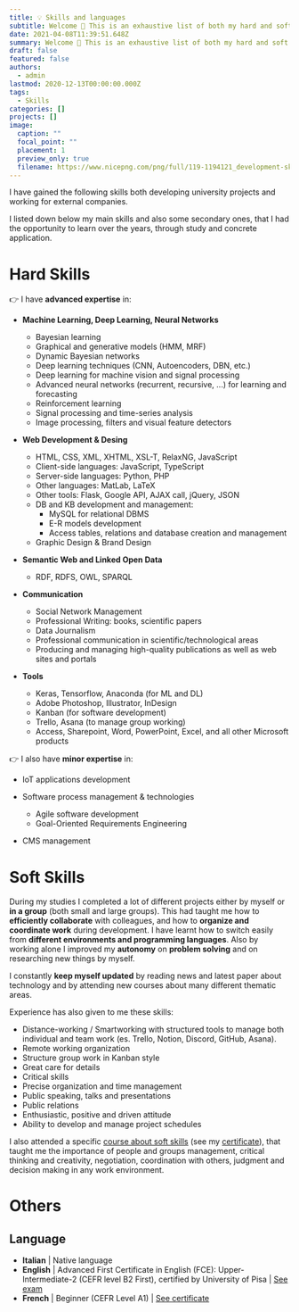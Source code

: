 ```yaml
---
title: 💡 Skills and languages
subtitle: Welcome 👋 This is an exhaustive list of both my hard and soft skills.
date: 2021-04-08T11:39:51.648Z
summary: Welcome 👋 This is an exhaustive list of both my hard and soft skills.
draft: false
featured: false
authors:
  - admin
lastmod: 2020-12-13T00:00:00.000Z
tags:
  - Skills
categories: []
projects: []
image:
  caption: ""
  focal_point: ""
  placement: 1
  preview_only: true
  filename: https://www.nicepng.com/png/full/119-1194121_development-skill-icon-skills-and-talents.png
---
```

I have gained the following skills both developing university projects and working for external companies.

I listed down below my main skills and also some secondary ones, that I had the opportunity to learn over the years, through study and concrete application.

# Hard Skills

👉 I have **advanced expertise** in:

* **Machine Learning, Deep Learning, Neural Networks**

  * Bayesian learning
  * Graphical and generative models (HMM, MRF)
  * Dynamic Bayesian networks
  * Deep learning techniques (CNN, Autoencoders, DBN, etc.)
  * Deep learning for machine vision and signal processing
  * Advanced neural networks (recurrent, recursive, ...) for learning and forecasting
  * Reinforcement learning
  * Signal processing and time-series analysis
  * Image processing, filters and visual feature detectors
* **Web Development & Desing**

  * HTML, CSS, XML, XHTML, XSL-T, RelaxNG, JavaScript
  * Client-side languages: JavaScript, TypeScript
  * Server-side languages: Python, PHP
  * Other languages: MatLab, LaTeX
  * Other tools: Flask, Google API, AJAX call, jQuery, JSON
  * DB and KB development and management:
    * MySQL for relational DBMS
    * E-R models development
    * Access tables, relations and database creation and management 
  * Graphic Design & Brand Design
* **Semantic Web and Linked Open Data**

  * RDF, RDFS, OWL, SPARQL
* **Communication**

  * Social Network Management
  * Professional Writing: books, scientific papers
  * Data Journalism
  * Professional communication in scientific/technological areas
  * Producing and managing high-quality publications as well as web sites and portals
* **Tools**

  * Keras, Tensorflow, Anaconda (for ML and DL)
  * Adobe Photoshop, Illustrator, InDesign
  * Kanban (for software development)
  * Trello, Asana (to manage group working)
  * Access, Sharepoint, Word, PowerPoint, Excel, and all other Microsoft products


👉 I also have **minor expertise** in:

* IoT applications development
* Software process management & technologies

  * Agile software development
  * Goal-Oriented Requirements Engineering
* CMS management 

# Soft Skills

During my studies I completed a lot of different projects either by myself or **in a group** (both small and large groups). This had taught me how to **efficiently collaborate** with colleagues, and how to **organize and coordinate work** during development. I have learnt how to switch easily from **different environments and programming languages**. Also by working alone I improved my **autonomy** on **problem solving** and on researching new things by myself.

I constantly **keep myself updated** by reading news and latest paper about technology and by attending new courses about many different thematic areas.

Experience has also given to me these skills:

* Distance-working / Smartworking with structured tools to manage both individual and team work (es. Trello, Notion, Discord, GitHub, Asana).
* Remote working organization
* Structure group work in Kanban style
* Great care for details
* Critical skills
* Precise organization and time management
* Public speaking, talks and presentations
* Public relations
* Enthusiastic, positive and driven attitude
* Ability to develop and manage project schedules

I also attended a specific [course about soft skills](http://contaminationlab.unipi.it/soft-skills-2021/) (see my [certificate]()), that taught me the importance of people and groups management, critical thinking and creativity, negotiation, coordination with others, judgment and decision making in any work environment. 

# Others

## Language

* **Italian** | Native language  
* **English** | Advanced First Certificate in English (FCE): Upper-Intermediate-2 (CEFR level B2 First), certified by University of Pisa | [See exam](https://esami.unipi.it/esami2/programma.php?c=28570&aa=2016&docente=MASI&insegnamento=&sd=0)
* **French** | Beginner (CEFR Level A1) | [See certificate](/media/certificati/AMOPA.jpg)
